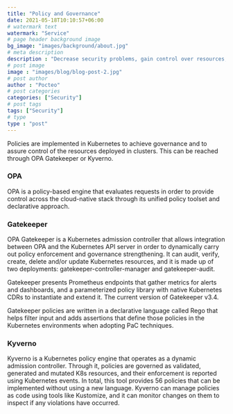 ```yaml
---
title: "Policy and Governance"
date: 2021-05-18T10:10:57+06:00
# watermark text
watermark: "Service"
# page header background image
bg_image: "images/background/about.jpg"
# meta description
description : "Decrease security problems, gain control over resources, implement policies and strengthen governance  with tools like OPA Gatekeeper and Kyverno."
# post image
image : "images/blog/blog-post-2.jpg"
# post author
author : "Pocteo"
# post categories
categories: ["Security"]
# post tags
tags: ["Security"]
# type
type : "post"
---
```


Policies are implemented in Kubernetes to achieve governance and to assure control of the resources deployed in clusters. This can be reached through OPA Gatekeeper or Kyverno.

### OPA

OPA is a policy-based engine that evaluates requests in order to provide control across the cloud-native stack through its unified policy toolset and declarative approach. 

### Gatekeeper
OPA Gatekeeper is a Kubernetes admission controller that allows integration between OPA and the Kubernetes API server in order to dynamically carry out policy enforcement and governance strengthening. It can audit, verify, create, delete and/or update Kubernetes resources, and it is made up of two deployments: gatekeeper-controller-manager and gatekeeper-audit.

Gatekeeper presents Prometheus endpoints that gather metrics for alerts and dashboards, and a parameterized policy library with native Kubernetes CDRs to instantiate and extend it. The current version of Gatekeeper v3.4.

Gatekeeper policies are written in a declarative language called Rego that helps filter input and adds assertions that define those policies in the Kubernetes environments when adopting PaC techniques.

### Kyverno

Kyverno is a Kubernetes policy engine that operates as a dynamic admission controller. Through it, policies are governed as validated, generated and mutated K8s resources, and their enforcement is reported using Kubernetes events. In total, this tool provides 56 policies that can be implemented without using a new language. Kyverno can manage policies as code using tools like Kustomize, and it can monitor changes on them to inspect if any violations have occurred. 
